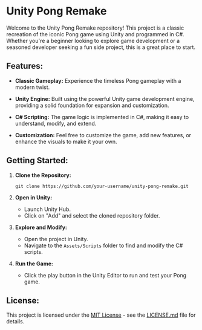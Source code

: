 # Unity Pong Remake

Welcome to the Unity Pong Remake repository! This project is a classic recreation of the iconic Pong game using Unity and programmed in C#. Whether you're a beginner looking to explore game development or a seasoned developer seeking a fun side project, this is a great place to start.

## Features:

- **Classic Gameplay:** Experience the timeless Pong gameplay with a modern twist.
  
- **Unity Engine:** Built using the powerful Unity game development engine, providing a solid foundation for expansion and customization.

- **C# Scripting:** The game logic is implemented in C#, making it easy to understand, modify, and extend.

- **Customization:** Feel free to customize the game, add new features, or enhance the visuals to make it your own.

## Getting Started:

1. **Clone the Repository:**
   ```
   git clone https://github.com/your-username/unity-pong-remake.git
   ```

2. **Open in Unity:**
   - Launch Unity Hub.
   - Click on "Add" and select the cloned repository folder.

3. **Explore and Modify:**
   - Open the project in Unity.
   - Navigate to the `Assets/Scripts` folder to find and modify the C# scripts.

4. **Run the Game:**
   - Click the play button in the Unity Editor to run and test your Pong game.

## License:

This project is licensed under the [MIT License](LICENSE.md) - see the [LICENSE.md](LICENSE.md) file for details.